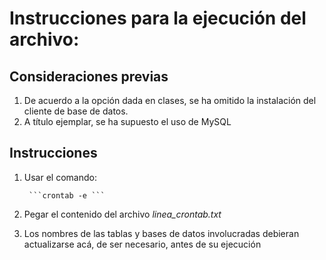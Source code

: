 # Instrucciones para la ejecución del archivo:

## Consideraciones previas

1. De acuerdo a la opción dada en clases, se ha omitido la instalación del cliente de base de datos. 
2. A título ejemplar, se ha supuesto el uso de MySQL

## Instrucciones

1) Usar el comando:

        ```crontab -e ```


2) Pegar el contenido del archivo *linea_crontab.txt*

3) Los nombres de las tablas y bases de datos involucradas debieran actualizarse acá, de ser necesario, antes de su ejecución








